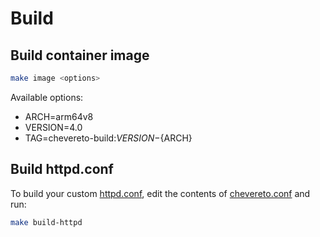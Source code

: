 # Build

## Build container image

```sh
make image <options>
```

Available options:

* ARCH=arm64v8
* VERSION=4.0
* TAG=chevereto-build:${VERSION}-${ARCH}

## Build httpd.conf

To build your custom [httpd.conf](../../httpd.conf), edit the contents of [chevereto.conf](../../chevereto.conf) and run:

```sh
make build-httpd
```
